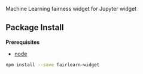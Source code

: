 Machine Learning fairness widget for Jupyter widget

Package Install
---------------

**Prerequisites**
- [node](http://nodejs.org/)

```bash
npm install --save fairlearn-widget
```
